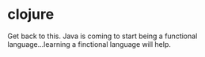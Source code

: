 clojure
=======
Get back to this. Java is coming to start being a functional language...learning a finctional language will help.
